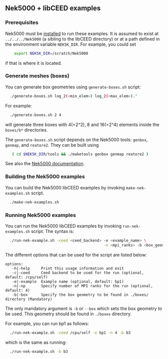 ## Nek5000 + libCEED examples

### Prerequisites

Nek5000 must be [installed](https://nek5000.mcs.anl.gov/getstarted/) to run
these examples.  It is assumed to exist at `../../../Nek5000` (a sibling to the
libCEED directory) or at a path defined in the environment variable `NEK5K_DIR`.
For example, you could set
```sh
    export NEK5K_DIR=/scratch/Nek5000
```
if that is where it is located.

### Generate meshes (boxes)

You can generate box geometries using `generate-boxes.sh` script:
```sh
  ./generate-boxes.sh log_2(<min_elem>) log_2(<max_elem>)."
```
For example:
```sh
  ./generate-boxes.sh 2 4
```
will generate three boxes with 4(=2^2), 8 and 16(=2^4) elements inside the
`boxes/b*` directories.

The `generate-boxes.sh` script depends on the Nek5000 tools: `genbox`, `genmap`,
and `reatore2`. They can be built using
```sh
   ( cd $NEK5K_DIR/tools && ./maketools genbox genmap reatore2 )
```
See also the [Nek5000 documentation](https://nek5000.mcs.anl.gov/getstarted/).

### Building the Nek5000 examples

You can build the Nek5000 libCEED examples by invoking `make-nek-examples.sh` script.
```sh
  ./make-nek-examples.sh
```

### Running Nek5000 examples

You can run the Nek5000 libCEED examples by invoking `run-nek-examples.sh`
script. The syntax is:
```sh
  ./run-nek-example.sh -ceed <ceed_backend> -e <example_name> \
                                            -n <mpi_ranks> -b <box_geometry>
```
The different options that can be used for the script are listed below:
```
options:
   -h|-help     Print this usage information and exit
   -c|-ceed     Ceed backend to be used for the run (optional, default: /cpu/self)
   -e|-example  Example name (optional, default: bp1)
   -n|-np       Specify number of MPI ranks for the run (optional, default: 4)
   -b|-box      Specify the box geometry to be found in ./boxes/ directory (Mandatory)
```
The only mandatory argument is `-b` or `--box` which sets the box geometry to be
used. This geometry should be found in `./boxes` directory.

For example, you can run bp1 as follows:
```sh
  ./run-nek-example.sh -ceed /cpu/self -e bp1 -n 4 -b b3
```
which is the same as running:
```sh
  ./run-nek-example.sh -b b3
```
